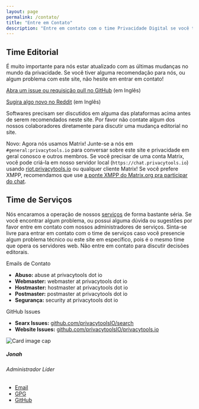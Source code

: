 ```yaml
---
layout: page
permalink: /contato/
title: "Entre em Contato"
description: "Entre em contato com o time Privacidade Digital se você tiver alguma dúvida ou esteje com algum problema."
---
```


## Time Editorial

É muito importante para nós estar atualizado com as últimas mudanças no mundo da privacidade. Se você tiver alguma recomendação para nós, ou algum problema com este site, não hesite em entrar em contato!

[<i class="fab fa-github"></i> Abra um issue ou requisição pull no GitHub](https://github.com/privacytoolsIO/privacytools.io/issues) (em Inglês)

[<i class="fab fa-reddit"></i> Sugira algo novo no Reddit](https://www.reddit.com/r/privacytoolsIO/) (em Inglês)

Softwares precisam ser discutidos em alguma das plataformas acima antes de serem recomendados neste site. Por favor não contate algum dos nossos colaboradores diretamente para discutir uma mudança editorial no site.

<span class="text-success"><i class="fas fa-comment"></i> Novo:</span> Agora nós usamos Matrix! Junte-se a nós em `#general:privacytools.io` para conversar sobre este site e privacidade em geral conosco e outros membros. Se você precisar de uma conta Matrix, você pode criá-la em nosso servidor local (`https://chat.privacytools.io`) usando [riot.privacytools.io](https://riot.privacytools.io/) ou qualquer cliente Matrix! Se você prefere XMPP, recomendamos que use [a ponte XMPP do Matrix.org pra participar do chat](https://conversations.im/j/%23general%23privacytools.io@bridge.xmpp.matrix.org).

## Time de Serviços

Nós encaramos a operação de nossos [serviços](/servicos/) de forma bastante séria. Se você encontrar algum problema, ou possui alguma dúvida ou sugestões por favor entre em contato com nossos administradores de serviços. Sinta-se livre para entrar em contato com o time de serviços caso você presencie algum problema técnico ou este site em específico, pois é o mesmo time que opera os servidores web. Não entre em contato para discutir decisões editorais.

<div class="row">
  <div class="col-12 col-sm-7 col-md-8 col-lg-9">
    <div class="card mb-4">
      <div class="card-header">
        Emails de Contato
      </div>
      <ul class="list-group list-group-flush">
        <li class="list-group-item"><strong>Abuso:</strong> abuse at privacytools dot io</li>
        <li class="list-group-item"><strong>Webmaster:</strong> webmaster at privacytools dot io</li>
        <li class="list-group-item"><strong>Hostmaster:</strong> hostmaster at privacytools dot io</li>
        <li class="list-group-item"><strong>Postmaster:</strong> postmaster at privacytools dot io</li>
        <li class="list-group-item"><strong>Segurança:</strong> security at privacytools dot io</li>
      </ul>
    </div>
    <div class="card mb-4">
      <div class="card-header">
        GitHub Issues
      </div>
      <ul class="list-group list-group-flush">
        <li class="list-group-item"><strong>Searx Issues:</strong> <a href="https://github.com/privacytoolsIO/search">github.com/privacytoolsIO/search</a></li>
        <li class="list-group-item"><strong>Website Issues:</strong> <a href="https://github.com/privacytoolsIO/privacytools.io">github.com/privacytoolsIO/privacytools.io</a></li>
      </ul>
    </div>
  </div>
  <div class="col-12 col-sm-5 col-md-4 col-lg-3">
    <div class="col-8 col-sm-12">
      <div class="card text-white bg-dark">
        <img class="card-img-top" src="/assets/img/layout/jonah.png" alt="Card image cap">
        <div class="card-body">
          <h5 class="card-title">Jonah</h5>
          <h6 class="card-subtitle mb-2 text-light">Administrador Líder</h6>
        </div>
        <ul class="list-group list-group-flush">
          <li class="list-group-item text-white bg-dark"><a href="mailto:jonah@privacytools.io" class="card-link text-white">Email</a></li>
          <li class="list-group-item text-white bg-dark"><a href="https://keybase.io/jonaharagon/pgp_keys.asc?fingerprint=9bd822880e2784ee5c929cd6db49bb255b868219" class="card-link text-white">GPG</a></li>
          <li class="list-group-item text-white bg-dark"><a href="https://github.com/JonahAragon" class="card-link text-white">GitHub</a></li>
        </ul>
      </div>
    </div>
  </div>
</div>

